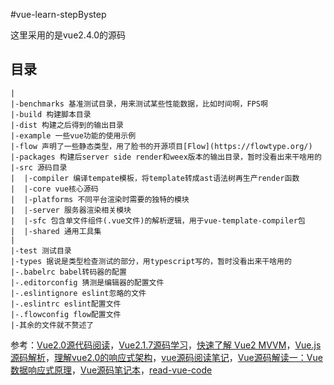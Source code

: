 #vue-learn-stepBystep

这里采用的是vue2.4.0的源码

## 目录

	|
	|-benchmarks 基准测试目录，用来测试某些性能数据，比如时间啊，FPS啊
	|-build 构建脚本目录
	|-dist 构建之后得到的输出目录
	|-example 一些vue功能的使用示例
	|-flow 声明了一些静态类型，用了脸书的开源项目[Flow](https://flowtype.org/)
	|-packages 构建后server side render和weex版本的输出目录，暂时没看出来干啥用的
	|-src 源码目录
	|  |-compiler 编译tempate模板，将template转成ast语法树再生产render函数
	|  |-core vue核心源码
	|  |-platforms 不同平台渲染时需要的独特的模块
	|  |-server 服务器渲染相关模块
	|  |-sfc 包含单文件组件(.vue文件)的解析逻辑，用于vue-template-compiler包
	|  |-shared 通用工具集
	|
	|-test 测试目录
	|-types 据说是类型检查测试的部分，用typescript写的，暂时没看出来干啥用的
	|-.babelrc babel转码器的配置
	|-.editorconfig 猜测是编辑器的配置文件
	|-.eslintignore eslint忽略的文件
	|-.eslintrc eslint配置文件
	|-.flowconfig flow配置文件
	|-其余的文件就不赘述了


参考：[Vue2.0源代码阅读](https://www.kancloud.cn/zmwtp/vue2/148822)，[Vue2.1.7源码学习](http://hcysun.me/2017/03/03/Vue%E6%BA%90%E7%A0%81%E5%AD%A6%E4%B9%A0/)，[快速了解 Vue2 MVVM](https://github.com/wangfupeng1988/learn-vue2-mvvm#%E5%85%B3%E4%BA%8E%E7%B2%BE%E7%AE%80%E5%90%8E%E7%9A%84%E6%BA%90%E7%A0%81)，[Vue.js 源码解析](https://github.com/answershuto/learnVue)，[理解vue2.0的响应式架构](https://github.com/georgebbbb/fakeVue/blob/master/2.%E7%90%86%E8%A7%A3vue2.0%E7%9A%84%E5%93%8D%E5%BA%94%E5%BC%8F%E6%9E%B6%E6%9E%84.md)，[vue源码阅读笔记](https://www.brooch.me/2017/03/17/vue-source-notes-1/)，[Vue源码解读一：Vue数据响应式原理](http://www.jishux.com/plus/view-619356-1.html)，[Vue源码笔记本](https://zhuanlan.zhihu.com/p/25994997)，[read-vue-code](https://www.gitbook.com/book/114000/read-vue-code/details)
